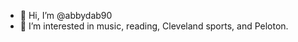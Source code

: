 - 👋 Hi, I’m @abbydab90
- 👀 I’m interested in music, reading, Cleveland sports, and Peloton.


<!---
abbydab90/abbydab90 is a ✨ special ✨ repository because its `README.md` (this file) appears on your GitHub profile.
You can click the Preview link to take a look at your changes.
--->
